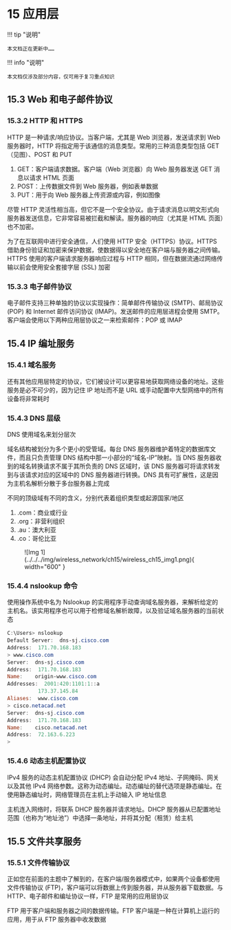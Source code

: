 # 15 应用层

!!! tip "说明"

    本文档正在更新中……

!!! info "说明"

    本文档仅涉及部分内容，仅可用于复习重点知识

## 15.3 Web 和电子邮件协议

### 15.3.2 HTTP 和 HTTPS

HTTP 是一种请求/响应协议。当客户端，尤其是 Web 浏览器，发送请求到 Web 服务器时，HTTP 将指定用于该通信的消息类型。常用的三种消息类型包括 GET（见图）、POST 和 PUT

1. GET：客户端请求数据。客户端（Web 浏览器）向 Web 服务器发送 GET 消息以请求 HTML 页面
2. POST：上传数据文件到 Web 服务器，例如表单数据
3. PUT：用于向 Web 服务器上传资源或内容，例如图像

尽管 HTTP 灵活性相当高，但它不是一个安全协议。由于请求消息以明文形式向服务器发送信息，它非常容易被拦截和解读。服务器的响应（尤其是 HTML 页面）也不加密。

为了在互联网中进行安全通信，人们使用 HTTP 安全（HTTPS）协议。HTTPS 借助身份验证和加密来保护数据，使数据得以安全地在客户端与服务器之间传输。HTTPS 使用的客户端请求服务器响应过程与 HTTP 相同，但在数据流通过网络传输以前会使用安全套接字层 (SSL) 加密

### 15.3.3 电子邮件协议

电子邮件支持三种单独的协议以实现操作：简单邮件传输协议 (SMTP)、邮局协议 (POP) 和 Internet 邮件访问协议 (IMAP)。发送邮件的应用层进程会使用 SMTP。客户端会使用以下两种应用层协议之一来检索邮件：POP 或 IMAP

## 15.4 IP 编址服务

### 15.4.1 域名服务

还有其他应用层特定的协议，它们被设计可以更容易地获取网络设备的地址。这些服务是必不可少的，因为记住 IP 地址而不是 URL 或手动配置中大型网络中的所有设备将非常耗时

### 15.4.3 DNS 层级

DNS 使用域名来划分层次

域名结构被划分为多个更小的受管域。每台 DNS 服务器维护着特定的数据库文件，而且只负责管理 DNS 结构中那一小部分的“域名-IP”映射。当 DNS 服务器收到的域名转换请求不属于其所负责的 DNS 区域时，该 DNS 服务器可将请求转发到与该请求对应的区域中的 DNS 服务器进行转换。DNS 具有可扩展性，这是因为主机名解析分散于多台服务器上完成

不同的顶级域有不同的含义，分别代表着组织类型或起源国家/地区

1. .com：商业或行业
2. .org：非营利组织
3. .au：澳大利亚
4. .co：哥伦比亚

<figure markdown="span">
  ![Img 1](../../../img/wireless_network/ch15/wireless_ch15_img1.png){ width="600" }
</figure>

### 15.4.4 nslookup 命令

使用操作系统中名为 Nslookup 的实用程序手动查询域名服务器，来解析给定的主机名。该实用程序也可以用于检修域名解析故障，以及验证域名服务器的当前状态

```powershell linenums="1"
C:\Users> nslookup
Default Server:  dns-sj.cisco.com
Address:  171.70.168.183
> www.cisco.com
Server:  dns-sj.cisco.com
Address:  171.70.168.183
Name:    origin-www.cisco.com
Addresses:  2001:420:1101:1::a
          173.37.145.84
Aliases:  www.cisco.com
> cisco.netacad.net
Server:  dns-sj.cisco.com
Address:  171.70.168.183
Name:    cisco.netacad.net
Address:  72.163.6.223
>
```

### 15.4.6 动态主机配置协议

IPv4 服务的动态主机配置协议 (DHCP) 会自动分配 IPv4 地址、子网掩码、网关以及其他 IPv4 网络参数。这称为动态编址。动态编址的替代选项是静态编址。在使用静态编址时，网络管理员在主机上手动输入 IP 地址信息

主机连入网络时，将联系 DHCP 服务器并请求地址。DHCP 服务器从已配置地址范围（也称为“地址池”）中选择一条地址，并将其分配（租赁）给主机

## 15.5 文件共享服务

### 15.5.1 文件传输协议

正如您在前面的主题中了解到的，在客户端/服务器模式中，如果两个设备都使用文件传输协议 (FTP)，客户端可以将数据上传到服务器，并从服务器下载数据。与 HTTP、电子邮件和编址协议一样，FTP 是常用的应用层协议

FTP 用于客户端和服务器之间的数据传输。FTP 客户端是一种在计算机上运行的应用，用于从 FTP 服务器中收发数据